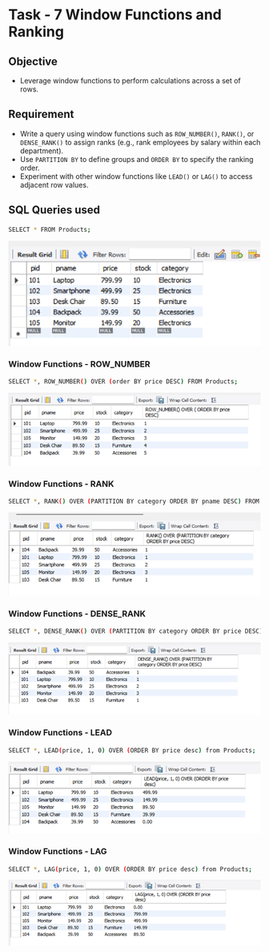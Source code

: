# Task - 7 Window Functions and Ranking

## Objective

- Leverage window functions to perform calculations across a set of rows.

## Requirement

- Write a query using window functions such as `ROW_NUMBER()`, `RANK()`, or `DENSE_RANK()` to assign ranks (e.g., rank employees by salary within each department).
- Use `PARTITION BY` to define groups and `ORDER BY` to specify the ranking order.
- Experiment with other window functions like `LEAD()` or `LAG()` to access adjacent row values.

## SQL Queries used

```sh
SELECT * FROM Products;
```

![Select](images/select.png)

### Window Functions - ROW_NUMBER

```sh
SELECT *, ROW_NUMBER() OVER (order BY price DESC) FROM Products;
```

![Row-no-1](images/row-no-1.png)

### Window Functions - RANK

```sh
SELECT *, RANK() OVER (PARTITION BY category ORDER BY pname DESC) FROM Products;
```

![Rank](images/rank.png)

### Window Functions - DENSE_RANK

```sh
SELECT *, DENSE_RANK() OVER (PARTITION BY category ORDER BY price DESC) FROM Products;
```

![Dense-Rank](images/dense-rank.png)

### Window Functions - LEAD

```sh
SELECT *, LEAD(price, 1, 0) OVER (ORDER BY price desc) from Products;
```

![Lead](images/lead.png)

### Window Functions - LAG

```sh
SELECT *, LAG(price, 1, 0) OVER (ORDER BY price desc) from Products;
```

![Lag](images/lag.png)